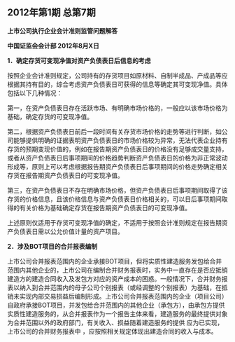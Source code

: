 ## 2012年第1期 总第7期

**上市公司执行企业会计准则监管问题解答**

**中国证监会会计部  2012年8月X日**

**1．确定存货可变现净值对资产负债表日后信息的考虑**

按照企业会计准则规定，公司持有的存货项目如原材料、自制半成品、产成品等应根据其持有目的，综合考虑资产负债表日可获得的信息等确定其可变现净值。具体包括以下几种情况：

第一，在资产负债表日存在活跃市场、有明确市场价格的，一般应以该市场价格为基础，确定存货的可变现净值。

第二，根据资产负债表日前后一段时间有关存货市场价格的走势等进行判断，如公司能够提供明确的证据表明资产负债表日的市场价格较为异常，无法代表企业持有存货的预期变现价值的，例如在报告期资产负债表日的价格没有足够成交量支持，或者从资产负债表日后事项期间的价格趋势判断资产负债表日的价格为非正常波动形成等，原则上可以考虑根据报告期资产负债表日后事项期间的价格走势确定相关存货在报告期资产负债表日的可变现净值。

第三，在资产负债表日不存在明确市场价格，但资产负债表日后事项期间取得了该存货的价格信息，且该价格信息与资产负债表日价格相关的，可以日后事项期间取得的有关价格为基础确定存货在报告期资产负债表日的可变现净值。

上述原则仅适用于存货可变现净值的确定，不适用于按照会计准则规定在报告期资产负债表日需以公允价值计量的资产项目。

**2．涉及BOT项目的合并报表编制**

上市公司合并报表范围内的企业承接BOT项目，但将实质性建造服务发包给合并范围内其他企业的，上市公司在编制合并财务报表时，实务中一直存在是否应抵销建造方的建造合同收入及发包方对应的资产成本的困惑。一般情况下，合并财务报表以纳入到合并范围内的母子公司个别报表（或经调整的个别报表）为基础，在抵销未实现内部交易损益后编制形成。上市公司合并报表范围内的企业（项目公司）自政府承接BOT项目，并发包给合并范围内的其他企业（承包方），由承包方提供实质性建造服务的，从合并报表作为一个报告主体来看，建造服务的最终提供对象为合并范围以外的政府部门，有关收入、损益随着建造服务的提供
应为已实现，上市公司的合并财务报表中
，应按照相关规定体现出建造合同的收入与成本。
